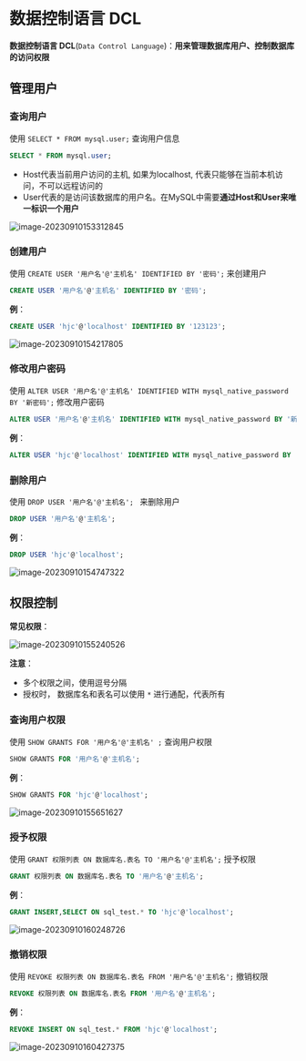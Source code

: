 # 数据控制语言 DCL

**数据控制语言 DCL**(`Data Control Language`)：**用来管理数据库用户、控制数据库的访问权限**

## 管理用户

### 查询用户

使用 `SELECT * FROM mysql.user;` 查询用户信息

 ```sql
SELECT * FROM mysql.user;
```

- Host代表当前用户访问的主机, 如果为localhost, 代表只能够在当前本机访问，不可以远程访问的
- User代表的是访问该数据库的用户名。在MySQL中需要**通过Host和User来唯一标识一个用户**

![image-20230910153312845](https://fastly.jsdelivr.net/gh/LetengZzz/img@main/tc2/img/Java/202309101533490.png)

### 创建用户

使用 `CREATE USER '用户名'@'主机名' IDENTIFIED BY '密码';` 来创建用户

 ```sql
CREATE USER '用户名'@'主机名' IDENTIFIED BY '密码';
```

**例**：

 ```sql
CREATE USER 'hjc'@'localhost' IDENTIFIED BY '123123';
```

![image-20230910154217805](https://fastly.jsdelivr.net/gh/LetengZzz/img@main/tc2/img/Java/202309101548542.png)

### 修改用户密码

使用 `ALTER USER '用户名'@'主机名' IDENTIFIED WITH mysql_native_password BY '新密码';` 修改用户密码

 ```sql
ALTER USER '用户名'@'主机名' IDENTIFIED WITH mysql_native_password BY '新密码';
```

**例**：

 ```sql
ALTER USER 'hjc'@'localhost' IDENTIFIED WITH mysql_native_password BY 'hjc123';
```

### 删除用户

使用 `DROP USER '用户名'@'主机名'; ` 来删除用户

 ```sql
DROP USER '用户名'@'主机名'; 
```

**例**：

 ```sql
DROP USER 'hjc'@'localhost'; 
```

![image-20230910154747322](https://fastly.jsdelivr.net/gh/LetengZzz/img@main/tc2/img/Java/202309101547249.png)

## 权限控制

**常见权限**：

![image-20230910155240526](https://fastly.jsdelivr.net/gh/LetengZzz/img@main/tc2/img/Java/202309101552443.png)

**注意**：

- 多个权限之间，使用逗号分隔
- 授权时， 数据库名和表名可以使用 `*` 进行通配，代表所有

### 查询用户权限

使用 `SHOW GRANTS FOR '用户名'@'主机名' ;` 查询用户权限

 ```sql
SHOW GRANTS FOR '用户名'@'主机名';
```

**例**：

 ```sql
SHOW GRANTS FOR 'hjc'@'localhost';
```

![image-20230910155651627](https://fastly.jsdelivr.net/gh/LetengZzz/img@main/tc2/img/Java/202309101556751.png)

### 授予权限

使用 `GRANT 权限列表 ON 数据库名.表名 TO '用户名'@'主机名';` 授予权限

 ```sql
GRANT 权限列表 ON 数据库名.表名 TO '用户名'@'主机名';
```

**例**：

 ```sql
GRANT INSERT,SELECT ON sql_test.* TO 'hjc'@'localhost';
```

![image-20230910160248726](https://fastly.jsdelivr.net/gh/LetengZzz/img@main/tc2/img/Java/202309101602457.png)

### 撤销权限

使用 `REVOKE 权限列表 ON 数据库名.表名 FROM '用户名'@'主机名';` 撤销权限

 ```sql
REVOKE 权限列表 ON 数据库名.表名 FROM '用户名'@'主机名';
```

**例**：

 ```sql
REVOKE INSERT ON sql_test.* FROM 'hjc'@'localhost';
```

![image-20230910160427375](https://fastly.jsdelivr.net/gh/LetengZzz/img@main/tc2/img/Java/202309101604952.png)
